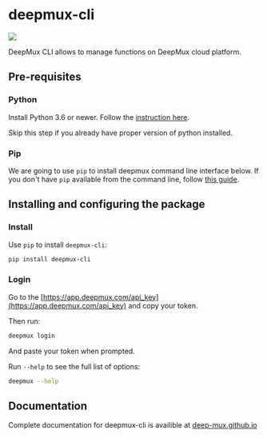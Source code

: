 # deepmux-cli

![](https://img.shields.io/pypi/pyversions/deepmux-cli)

DeepMux CLI allows to manage functions on DeepMux cloud platform.

## Pre-requisites

### Python

Install Python 3.6 or newer. Follow the  [instruction here](https://wiki.python.org/moin/BeginnersGuide/Download).

Skip this step if you already have proper version of python installed.

### Pip

We are going to use `pip` to install deepmux command line interface below. If you don't have `pip` available from the command line, follow [this guide](https://pip.pypa.io/en/stable/installing/).

## Installing and configuring the package

### Install

Use `pip` to install `deepmux-cli`:
```bash
pip install deepmux-cli
```

### Login

Go to the [https://app.deepmux.com/api_key](https://app.deepmux.com/api_key) and copy your token.

Then run:
```bash
deepmux login
```
And paste your token when prompted.

Run `--help` to see the full list of options:
```bash
deepmux --help
``` 

## Documentation

Complete documentation for deepmux-cli is availible at [deep-mux.github.io](https://deep-mux.github.io)